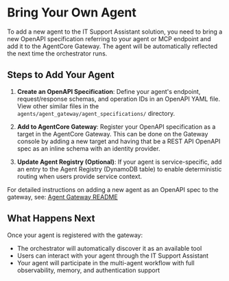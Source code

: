 # Bring Your Own Agent

To add a new agent to the IT Support Assistant solution, you need to bring a new OpenAPI specification referring to your agent or MCP endpoint and add it to the AgentCore Gateway. The agent will be automatically reflected the next time the orchestrator runs.

## Steps to Add Your Agent

1. **Create an OpenAPI Specification**: Define your agent's endpoint, request/response schemas, and operation IDs in an OpenAPI YAML file. View other similar files in the `agents/agent_gateway/agent_specifications/` directory.

2. **Add to AgentCore Gateway**: Register your OpenAPI specification as a target in the AgentCore Gateway. This can be done on the Gateway console by adding a new target and having that be a REST API OpenAPI spec as an inline schema with an identity provider.

3. **Update Agent Registry (Optional)**: If your agent is service-specific, add an entry to the Agent Registry (DynamoDB table) to enable deterministic routing when users provide service context.

For detailed instructions on adding a new agent as an OpenAPI spec to the gateway, see: [Agent Gateway README](/agents/agent_gateway/README.md)

## What Happens Next

Once your agent is registered with the gateway:
- The orchestrator will automatically discover it as an available tool
- Users can interact with your agent through the IT Support Assistant
- Your agent will participate in the multi-agent workflow with full observability, memory, and authentication support